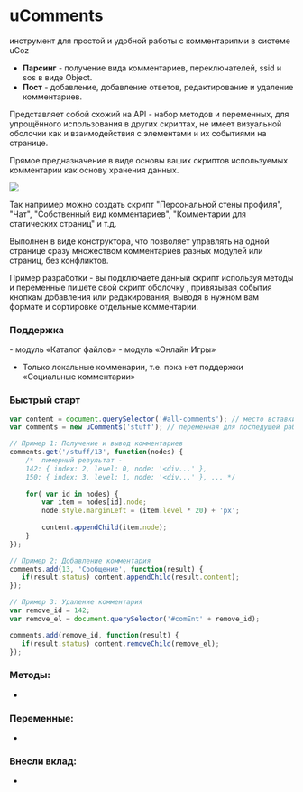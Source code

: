 # uComments

инструмент для простой и удобной работы с комментариями в системе uCoz
- **Парсинг** - получение вида комментариев, переключателей, ssid и sos в виде Object.
- **Пост** - добавление, добавление ответов, редактирование и удаление комментариев.

Представляет собой схожий на API - набор методов и переменных, для упрощённого использования в других скриптах, не имеет визуальной оболочки как и взаимодействия с элементами и их событиями на странице.

Прямое предназначение в виде основы ваших скриптов используемых комментарии как основу хранения данных.

![](https://reslear.github.io/img/ucomments-p1.png)

Так например можно создать скрипт "Персональной стены профиля", "Чат", "Собственный вид комментариев", "Комментарии для статических страниц" и т.д.

Выполнен в виде конструктора, что позволяет управлять на одной странице сразу множеством комментариев разных модулей или страниц, без конфликтов.

Пример разработки - вы подключаете данный скрипт используя методы и переменные пишете свой скрипт оболочку , привязывая события кнопкам добавления или редакирования, выводя в нужном вам формате и сортировке отдельные комментарии.

<h3 id="support">Поддержка</h3>
- модуль «Каталог файлов»
- модуль «Онлайн Игры»


- Только локальные комменарии, т.е. пока нет поддержки «Социальные комментарии»

### Быстрый старт


```javascript
var content = document.querySelector('#all-comments'); // место вставки комментариев
var comments = new uComments('stuff'); // переменная для последущей работы с классом

// Пример 1: Получение и вывод комментариев
comments.get('/stuff/13', function(nodes) {
	/*  пимерный результат - 
    142: { index: 2, level: 0, node: '<div...' }, 
    150: { index: 3, level: 1, node: '<div...' }, ... */
    
    for( var id in nodes) {
    	var item = nodes[id].node;
        node.style.marginLeft = (item.level * 20) + 'px';
        
    	content.appendChild(item.node);
    }
});

// Пример 2: Добавление комментария
comments.add(13, 'Сообщение', function(result) {
   if(result.status) content.appendChild(result.content);
});

// Пример 3: Удаление комментария
var remove_id = 142;
var remove_el = document.querySelector('#comEnt' + remove_id);

comments.add(remove_id, function(result) {
   if(result.status) content.removeChild(remove_el);
});
```





### Методы:
-
### Переменные:

-

### Внесли вклад:

-
